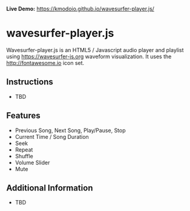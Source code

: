 **Live Demo:** https://kmodoio.github.io/wavesurfer-player.js/ 

# wavesurfer-player.js
Wavesurfer-player.js is an HTML5 / Javascript audio player and playlist using https://wavesurfer-js.org waveform visualization.  It uses the http://fontawesome.io icon set.

## Instructions
- TBD

## Features
- Previous Song, Next Song, Play/Pause, Stop
- Current Time / Song Duration
- Seek
- Repeat
- Shuffle
- Volume Slider
- Mute

## Additional Information
- TBD
